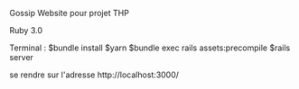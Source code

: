 Gossip Website pour projet THP

Ruby 3.0

Terminal : $bundle install
$yarn
$bundle exec rails assets:precompile
$rails server

se rendre sur l'adresse http://localhost:3000/
